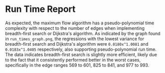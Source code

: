 # Run Time Report

As expected, the maximum flow algorithm has a pseudo-polynomial time complexity with respect to the number of edges when implementing breadth-first search or Dijkstra's algorithm. As indicated by the graph found in `run_times_graph.png`, the regressions with the lowest variance for breadth-first search and Dijkstra's algorithm were `0.0180x^1.0081` and `0.0183x^1.0405` respectively, also supporting pseudo-polynomial run time. The data indicates breadth-first search is slightly more efficient, likely due to the fact that it consistently performed better in the worst cases, specifically in the edge ranges 569 to 601, 825 to 841, and 977 to 993.
